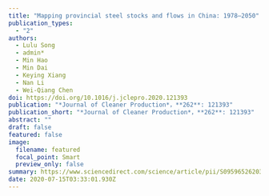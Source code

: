```yaml
---
title: "Mapping provincial steel stocks and flows in China: 1978–2050"
publication_types:
  - "2"
authors:
  - Lulu Song
  - admin*
  - Min Hao
  - Min Dai
  - Keying Xiang
  - Nan Li
  - Wei-Qiang Chen
doi: https://doi.org/10.1016/j.jclepro.2020.121393
publication: "*Journal of Cleaner Production*，**262**: 121393"
publication_short: "*Journal of Cleaner Production*，**262**: 121393"
abstract: ""
draft: false
featured: false
image:
  filename: featured
  focal_point: Smart
  preview_only: false
summary: https://www.sciencedirect.com/science/article/pii/S0959652620314402
date: 2020-07-15T03:33:01.930Z
---
```

